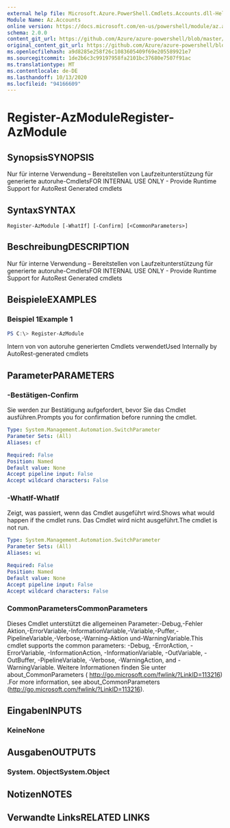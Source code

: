 ```yaml
---
external help file: Microsoft.Azure.PowerShell.Cmdlets.Accounts.dll-Help.xml
Module Name: Az.Accounts
online version: https://docs.microsoft.com/en-us/powershell/module/az.accounts/register-azmodule
schema: 2.0.0
content_git_url: https://github.com/Azure/azure-powershell/blob/master/src/Accounts/Accounts/help/Register-AzModule.md
original_content_git_url: https://github.com/Azure/azure-powershell/blob/master/src/Accounts/Accounts/help/Register-AzModule.md
ms.openlocfilehash: a9d8285e258f26c1083605409f69e205589921e7
ms.sourcegitcommit: 1de2b6c3c99197958fa2101bc37680e7507f91ac
ms.translationtype: MT
ms.contentlocale: de-DE
ms.lasthandoff: 10/13/2020
ms.locfileid: "94166609"
---
```

# <span data-ttu-id="6d121-101">Register-AzModule</span><span class="sxs-lookup"><span data-stu-id="6d121-101">Register-AzModule</span></span>

## <span data-ttu-id="6d121-102">Synopsis</span><span class="sxs-lookup"><span data-stu-id="6d121-102">SYNOPSIS</span></span>
<span data-ttu-id="6d121-103">Nur für interne Verwendung – Bereitstellen von Laufzeitunterstützung für generierte autoruhe-Cmdlets</span><span class="sxs-lookup"><span data-stu-id="6d121-103">FOR INTERNAL USE ONLY - Provide Runtime Support for AutoRest Generated cmdlets</span></span>

## <span data-ttu-id="6d121-104">Syntax</span><span class="sxs-lookup"><span data-stu-id="6d121-104">SYNTAX</span></span>

```
Register-AzModule [-WhatIf] [-Confirm] [<CommonParameters>]
```

## <span data-ttu-id="6d121-105">Beschreibung</span><span class="sxs-lookup"><span data-stu-id="6d121-105">DESCRIPTION</span></span>
<span data-ttu-id="6d121-106">Nur für interne Verwendung – Bereitstellen von Laufzeitunterstützung für generierte autoruhe-Cmdlets</span><span class="sxs-lookup"><span data-stu-id="6d121-106">FOR INTERNAL USE ONLY - Provide Runtime Support for AutoRest Generated cmdlets</span></span>

## <span data-ttu-id="6d121-107">Beispiele</span><span class="sxs-lookup"><span data-stu-id="6d121-107">EXAMPLES</span></span>

### <span data-ttu-id="6d121-108">Beispiel 1</span><span class="sxs-lookup"><span data-stu-id="6d121-108">Example 1</span></span>
```powershell
PS C:\> Register-AzModule
```

<span data-ttu-id="6d121-109">Intern von von autoruhe generierten Cmdlets verwendet</span><span class="sxs-lookup"><span data-stu-id="6d121-109">Used Internally by AutoRest-generated cmdlets</span></span>

## <span data-ttu-id="6d121-110">Parameter</span><span class="sxs-lookup"><span data-stu-id="6d121-110">PARAMETERS</span></span>

### <span data-ttu-id="6d121-111">-Bestätigen</span><span class="sxs-lookup"><span data-stu-id="6d121-111">-Confirm</span></span>
<span data-ttu-id="6d121-112">Sie werden zur Bestätigung aufgefordert, bevor Sie das Cmdlet ausführen.</span><span class="sxs-lookup"><span data-stu-id="6d121-112">Prompts you for confirmation before running the cmdlet.</span></span>

```yaml
Type: System.Management.Automation.SwitchParameter
Parameter Sets: (All)
Aliases: cf

Required: False
Position: Named
Default value: None
Accept pipeline input: False
Accept wildcard characters: False
```

### <span data-ttu-id="6d121-113">-WhatIf</span><span class="sxs-lookup"><span data-stu-id="6d121-113">-WhatIf</span></span>
<span data-ttu-id="6d121-114">Zeigt, was passiert, wenn das Cmdlet ausgeführt wird.</span><span class="sxs-lookup"><span data-stu-id="6d121-114">Shows what would happen if the cmdlet runs.</span></span> <span data-ttu-id="6d121-115">Das Cmdlet wird nicht ausgeführt.</span><span class="sxs-lookup"><span data-stu-id="6d121-115">The cmdlet is not run.</span></span>

```yaml
Type: System.Management.Automation.SwitchParameter
Parameter Sets: (All)
Aliases: wi

Required: False
Position: Named
Default value: None
Accept pipeline input: False
Accept wildcard characters: False
```

### <span data-ttu-id="6d121-116">CommonParameters</span><span class="sxs-lookup"><span data-stu-id="6d121-116">CommonParameters</span></span>
<span data-ttu-id="6d121-117">Dieses Cmdlet unterstützt die allgemeinen Parameter:-Debug,-Fehler Aktion,-ErrorVariable,-InformationVariable,-Variable,-Puffer,-PipelineVariable,-Verbose,-Warning-Aktion und-WarningVariable.</span><span class="sxs-lookup"><span data-stu-id="6d121-117">This cmdlet supports the common parameters: -Debug, -ErrorAction, -ErrorVariable, -InformationAction, -InformationVariable, -OutVariable, -OutBuffer, -PipelineVariable, -Verbose, -WarningAction, and -WarningVariable.</span></span> <span data-ttu-id="6d121-118">Weitere Informationen finden Sie unter about_CommonParameters ( http://go.microsoft.com/fwlink/?LinkID=113216) .</span><span class="sxs-lookup"><span data-stu-id="6d121-118">For more information, see about_CommonParameters (http://go.microsoft.com/fwlink/?LinkID=113216).</span></span>

## <span data-ttu-id="6d121-119">Eingaben</span><span class="sxs-lookup"><span data-stu-id="6d121-119">INPUTS</span></span>

### <span data-ttu-id="6d121-120">Keine</span><span class="sxs-lookup"><span data-stu-id="6d121-120">None</span></span>

## <span data-ttu-id="6d121-121">Ausgaben</span><span class="sxs-lookup"><span data-stu-id="6d121-121">OUTPUTS</span></span>

### <span data-ttu-id="6d121-122">System. Object</span><span class="sxs-lookup"><span data-stu-id="6d121-122">System.Object</span></span>
## <span data-ttu-id="6d121-123">Notizen</span><span class="sxs-lookup"><span data-stu-id="6d121-123">NOTES</span></span>

## <span data-ttu-id="6d121-124">Verwandte Links</span><span class="sxs-lookup"><span data-stu-id="6d121-124">RELATED LINKS</span></span>
